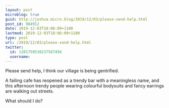 ```yaml
---
layout: post
microblog: true
guid: http://joshua.micro.blog/2019/12/03/please-send-help.html
post_id: 984912
date: 2019-12-03T18:06:09+1100
lastmod: 2019-12-03T18:06:09+1100
type: post
url: /2019/12/03/please-send-help.html
twitter:
  id: 1201759538237587456
  username: 
---
```

Please send help, I think our village is being gentrified.

A failing cafe has reopened as a trendy bar with a meaningless name, and this afternoon trendy people wearing colourful bodysuits and fancy earrings are walking out streets.

What should I do?
